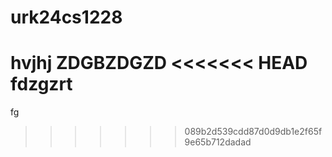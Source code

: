 # urk24cs1228
hvjhj
ZDGBZDGZD
<<<<<<< HEAD
fdzgzrt
=======
fg
>>>>>>> 089b2d539cdd87d0d9db1e2f65f9e65b712dadad
